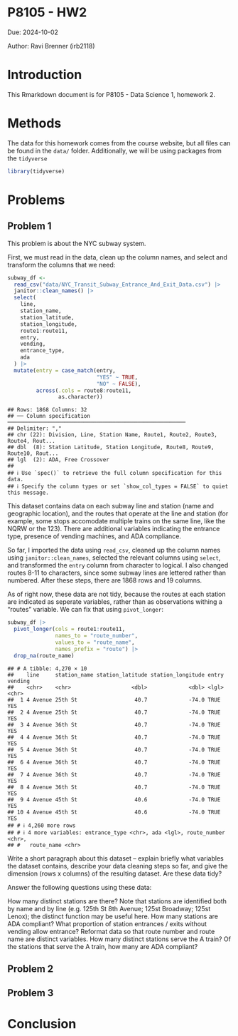 P8105 - HW2
================
Due: 2024-10-02

Author: Ravi Brenner (irb2118)

# Introduction

This Rmarkdown document is for P8105 - Data Science 1, homework 2.

# Methods

The data for this homework comes from the course website, but all files
can be found in the `data/` folder. Additionally, we will be using
packages from the `tidyverse`

``` r
library(tidyverse)
```

# Problems

## Problem 1

This problem is about the NYC subway system.

First, we must read in the data, clean up the column names, and select
and transform the columns that we need:

``` r
subway_df <-
  read_csv("data/NYC_Transit_Subway_Entrance_And_Exit_Data.csv") |>
  janitor::clean_names() |>
  select(
    line,
    station_name,
    station_latitude,
    station_longitude,
    route1:route11,
    entry,
    vending,
    entrance_type,
    ada
  ) |>
  mutate(entry = case_match(entry,
                            "YES" ~ TRUE,
                            "NO" ~ FALSE),
         across(.cols = route8:route11,
                as.character))
```

    ## Rows: 1868 Columns: 32
    ## ── Column specification ────────────────────────────────────────────────────────
    ## Delimiter: ","
    ## chr (22): Division, Line, Station Name, Route1, Route2, Route3, Route4, Rout...
    ## dbl  (8): Station Latitude, Station Longitude, Route8, Route9, Route10, Rout...
    ## lgl  (2): ADA, Free Crossover
    ## 
    ## ℹ Use `spec()` to retrieve the full column specification for this data.
    ## ℹ Specify the column types or set `show_col_types = FALSE` to quiet this message.

This dataset contains data on each subway line and station (name and
geographic location), and the routes that operate at the line and
station (for example, some stops accomodate multiple trains on the same
line, like the NQRW or the 123). There are additional variables
indicating the entrance type, presence of vending machines, and ADA
compliance.

So far, I imported the data using `read_csv`, cleaned up the column
names using `janitor::clean_names`, selected the relevant columns using
`select`, and transformed the `entry` column from character to logical.
I also changed routes 8-11 to characters, since some subway lines are
lettered rather than numbered. After these steps, there are 1868 rows
and 19 columns.

As of right now, these data are not tidy, because the routes at each
station are indicated as seperate variables, rather than as observations
withing a “routes” variable. We can fix that using `pivot_longer`:

``` r
subway_df |>
  pivot_longer(cols = route1:route11,
               names_to = "route_number",
               values_to = "route_name",
               names_prefix = "route") |>
  drop_na(route_name)
```

    ## # A tibble: 4,270 × 10
    ##    line     station_name station_latitude station_longitude entry vending
    ##    <chr>    <chr>                   <dbl>             <dbl> <lgl> <chr>  
    ##  1 4 Avenue 25th St                  40.7             -74.0 TRUE  YES    
    ##  2 4 Avenue 25th St                  40.7             -74.0 TRUE  YES    
    ##  3 4 Avenue 36th St                  40.7             -74.0 TRUE  YES    
    ##  4 4 Avenue 36th St                  40.7             -74.0 TRUE  YES    
    ##  5 4 Avenue 36th St                  40.7             -74.0 TRUE  YES    
    ##  6 4 Avenue 36th St                  40.7             -74.0 TRUE  YES    
    ##  7 4 Avenue 36th St                  40.7             -74.0 TRUE  YES    
    ##  8 4 Avenue 36th St                  40.7             -74.0 TRUE  YES    
    ##  9 4 Avenue 45th St                  40.6             -74.0 TRUE  YES    
    ## 10 4 Avenue 45th St                  40.6             -74.0 TRUE  YES    
    ## # ℹ 4,260 more rows
    ## # ℹ 4 more variables: entrance_type <chr>, ada <lgl>, route_number <chr>,
    ## #   route_name <chr>

Write a short paragraph about this dataset – explain briefly what
variables the dataset contains, describe your data cleaning steps so
far, and give the dimension (rows x columns) of the resulting dataset.
Are these data tidy?

Answer the following questions using these data:

How many distinct stations are there? Note that stations are identified
both by name and by line (e.g. 125th St 8th Avenue; 125st Broadway;
125st Lenox); the distinct function may be useful here. How many
stations are ADA compliant? What proportion of station entrances / exits
without vending allow entrance? Reformat data so that route number and
route name are distinct variables. How many distinct stations serve the
A train? Of the stations that serve the A train, how many are ADA
compliant?

## Problem 2

## Problem 3

# Conclusion
